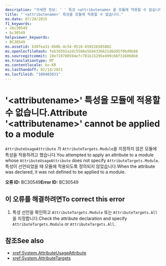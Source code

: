 ```yaml
---
description: "자세한 정보: ' ' 특성 <attributename> 을 모듈에 적용할 수 없습니다."
title: "'<attributename>' 특성을 모듈에 적용할 수 없습니다."
ms.date: 07/20/2015
f1_keywords:
- vbc30549
- bc30549
helpviewer_keywords:
- BC30549
ms.assetid: b38fea31-6b0b-4c54-9518-b59226505802
ms.openlocfilehash: feb3d502a2dc5588e5b94336621d6dd5f0bd0b88
ms.sourcegitcommit: 10e719780594efc781b15295e499c66f316068b8
ms.translationtype: MT
ms.contentlocale: ko-KR
ms.lasthandoff: 02/14/2021
ms.locfileid: "100485031"
---
```

# <a name="attribute-attributename-cannot-be-applied-to-a-module"></a><span data-ttu-id="4eeeb-103">'\<attributename>' 특성을 모듈에 적용할 수 없습니다.</span><span class="sxs-lookup"><span data-stu-id="4eeeb-103">Attribute '\<attributename>' cannot be applied to a module</span></span>

<span data-ttu-id="4eeeb-104">`AttributeUsageAttribute` 가 `AttributeTargets.Module`을 지정하지 않은 모듈에 특성을 적용하려고 했습니다.</span><span class="sxs-lookup"><span data-stu-id="4eeeb-104">You attempted to apply an attribute to a module whose `AttributeUsageAttribute` does not specify `AttributeTargets.Module`.</span></span> <span data-ttu-id="4eeeb-105">특성이 선언되었을 때 모듈에 적용되도록 정의되지 않았습니다.</span><span class="sxs-lookup"><span data-stu-id="4eeeb-105">When the attribute was declared, it was not defined to be applied to a module.</span></span>  
  
 <span data-ttu-id="4eeeb-106">**오류 ID:** BC30549</span><span class="sxs-lookup"><span data-stu-id="4eeeb-106">**Error ID:** BC30549</span></span>  
  
## <a name="to-correct-this-error"></a><span data-ttu-id="4eeeb-107">이 오류를 해결하려면</span><span class="sxs-lookup"><span data-stu-id="4eeeb-107">To correct this error</span></span>  
  
1. <span data-ttu-id="4eeeb-108">특성 선언을 확인하고 `AttributeTargets.Module` 또는 `AttributeTargets.All`을 지정합니다.</span><span class="sxs-lookup"><span data-stu-id="4eeeb-108">Check the attribute declaration and specify `AttributeTargets.Module` or `AttributeTargets.All`.</span></span>  
  
## <a name="see-also"></a><span data-ttu-id="4eeeb-109">참조</span><span class="sxs-lookup"><span data-stu-id="4eeeb-109">See also</span></span>

- <xref:System.AttributeUsageAttribute>
- <xref:System.AttributeTargets>
